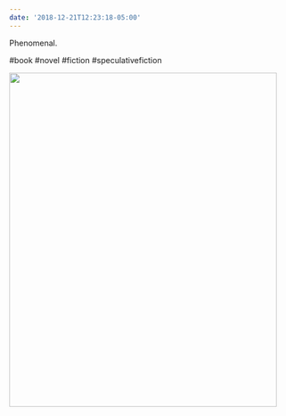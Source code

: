```yaml
---
date: '2018-12-21T12:23:18-05:00'
---
```

Phenomenal.

#book #novel #fiction #speculativefiction

<img src="/posts/uploads/2018/62b4f9e3f3.jpg" width="480" height="600" alt="" />
